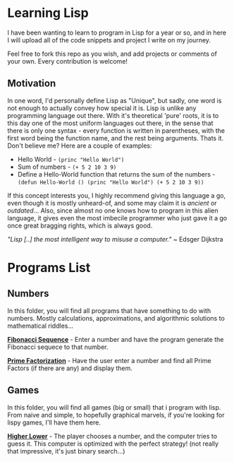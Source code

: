 Learning Lisp
==========

I have been wanting to learn to program in Lisp for a year or so, and in here I will upload all of the code snippets and project I write on my journey.

Feel free to fork this repo as you wish, and add projects or comments of your own. Every contribution is welcome!

Motivation
-----------

In one word, I'd personally define Lisp as "Unique", but sadly, one word is not enough to actually convey how special it is.
Lisp is unlike any programming language out there. With it's theoretical 'pure' roots, it is to this day one of the most uniform languages out there, in the sense that there is only one syntax - every function is written in parentheses, with the first word being the function name, and the rest being arguments. Thats it. Don't believe me? Here are a couple of examples:

* Hello World - `(princ "Hello World")`
* Sum of numbers - `(+ 5 2 10 3 9)`
* Define a Hello-World function that returns the sum of the numbers - ```(defun Hello-World () (princ "Hello World") (+ 5 2 10 3 9))```

If this concept interests you, I highly recommend giving this language a go, even though it is mostly unheard-of, and some may claim it is _ancient_ or _outdated_...
Also, since almost no one knows how to program in this alien language, it gives even the most imbecile programmer who just gave it a go once great bragging rights, which is always good.

_"Lisp [..] the most intelligent way to misuse a computer."_ ~ Edsger Dijkstra

Programs List
=============

Numbers
-------

In this folder, you will find all programs that have something to do with numbers. Mostly calculations, approximations, and algorithmic solutions to mathematical riddles...

[**Fibonacci Sequence**](https://github.com/bananabajanana/learningLisp/blob/main/Numbers/fibonacci-sequence.lisp) - Enter a number and have the program generate the Fibonacci sequece to that number.

[**Prime Factorization**](https://github.com/bananabajanana/learningLisp/blob/main/Numbers/prime-factors.lisp) - Have the user enter a number and find all Prime Factors (if there are any) and display them.

Games
-------

In this folder, you will find all games (big or small) that i program with lisp. From naive and simple, to hopefully graphical marvels, if you're looking for lispy games, I'll have them here.

[**Higher Lower**](https://github.com/bananabajanana/learningLisp/blob/main/Games/HigherLower.lisp) - The player chooses a number, and the computer tries to guess it. This computer is optimized with the perfect strategy! (not really that impressive, it's just binary search...)
